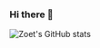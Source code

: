 ### Hi there 👋

![Zoet's GitHub stats](https://github-readme-stats.vercel.app/api?username=zoeyoon&theme=dark&show_icons=true)

